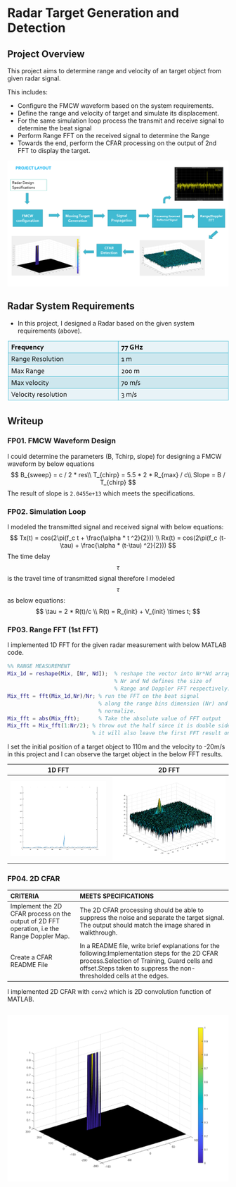 # Radar Target Generation and Detection

## Project Overview

This project aims to determine range and velocity of an target object from given radar signal. 

This includes:

- Configure the FMCW waveform based on the system requirements.
- Define the range and velocity of target and simulate its displacement.
- For the same simulation loop process the transmit and receive signal to determine the beat signal
- Perform Range FFT on the received signal to determine the Range
- Towards the end, perform the CFAR processing on the output of 2nd FFT to display the target.

![project overview](images/project-overview.png)

## Radar System Requirements

- In this project, I designed a Radar based on the given system requirements (above).

![Radar System Requirements](images/radar-req.png)



## Writeup

### FP01. FMCW Waveform Design

I could determine the parameters (B, Tchirp, slope) for designing a FMCW waveform by below equations
$$
B_{sweep} = c / 2 * res\\
T_{chirp} = 5.5 * 2 * R_{max} / c\\
Slope = B / T_{chirp}
$$
The result of slope is `2.0455e+13` which meets the specifications.

### FP02. Simulation Loop

I modeled the transmitted signal and received signal with  below equations:
$$
Tx(t) = cos(2\pi(f_c t + \frac{\alpha * t ^2}{2})) \\
Rx(t) = cos(2\pi(f_c (t-\tau) + \frac{\alpha * (t-\tau) ^2}{2}))
$$
The time delay $$\tau$$ is the travel time of transmitted signal therefore I modeled $$\tau$$ as below equations:
$$
\tau = 2 * R(t)/c \\
R(t) = R_{init} + V_{init} \times t;
$$

### FP03. Range FFT (1st FFT)

I implemented 1D FFT for the given radar measurement with below MATLAB code.

```MATLAB
%% RANGE MEASUREMENT
Mix_1d = reshape(Mix, [Nr, Nd]);  % reshape the vector into Nr*Nd array. 
                                  % Nr and Nd defines the size of
                                  % Range and Doppler FFT respectively.
Mix_fft = fft(Mix_1d,Nr)/Nr; % run the FFT on the beat signal 
                             % along the range bins dimension (Nr) and
                             % normalize.
Mix_fft = abs(Mix_fft);      % Take the absolute value of FFT output
Mix_fft = Mix_fft(1:Nr/2); % throw out the half since it is double sided.
						   % it will also leave the first FFT result only.
```

I set the initial position of a target object to 110m and the velocity to -20m/s in this project and I can observe the target object in the below FFT results.

| 1D FFT                       | 2D FFT                       |
| ---------------------------- | ---------------------------- |
| ![1D FFT](images/1d-fft.png) | ![2D FFT](images/2d-fft.png) |

### FP04. 2D CFAR

| CRITERIA                                                     | MEETS SPECIFICATIONS                                         |
| :----------------------------------------------------------- | :----------------------------------------------------------- |
| Implement the 2D CFAR process on the output of 2D FFT operation, i.e the Range Doppler Map. | The 2D CFAR processing should be able to suppress the noise and separate the target signal. The output should match the image shared in walkthrough. |
| Create a CFAR README File                                    | In a README file, write brief explanations for the following:Implementation steps for the 2D CFAR process.Selection of Training, Guard cells and offset.Steps taken to suppress the non-thresholded cells at the edges. |

I implemented 2D CFAR with `conv2` which is 2D convolution function of MATLAB.

```
```

![2D CFAR](images/2d-cfar.png)
